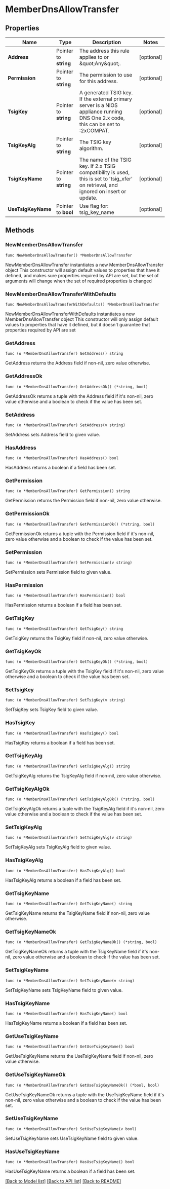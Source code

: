 # MemberDnsAllowTransfer

## Properties

Name | Type | Description | Notes
------------ | ------------- | ------------- | -------------
**Address** | Pointer to **string** | The address this rule applies to or \&quot;Any\&quot;. | [optional] 
**Permission** | Pointer to **string** | The permission to use for this address. | [optional] 
**TsigKey** | Pointer to **string** | A generated TSIG key. If the external primary server is a NIOS appliance running DNS One 2.x code, this can be set to :2xCOMPAT. | [optional] 
**TsigKeyAlg** | Pointer to **string** | The TSIG key algorithm. | [optional] 
**TsigKeyName** | Pointer to **string** | The name of the TSIG key. If 2.x TSIG compatibility is used, this is set to &#39;tsig_xfer&#39; on retrieval, and ignored on insert or update. | [optional] 
**UseTsigKeyName** | Pointer to **bool** | Use flag for: tsig_key_name | [optional] 

## Methods

### NewMemberDnsAllowTransfer

`func NewMemberDnsAllowTransfer() *MemberDnsAllowTransfer`

NewMemberDnsAllowTransfer instantiates a new MemberDnsAllowTransfer object
This constructor will assign default values to properties that have it defined,
and makes sure properties required by API are set, but the set of arguments
will change when the set of required properties is changed

### NewMemberDnsAllowTransferWithDefaults

`func NewMemberDnsAllowTransferWithDefaults() *MemberDnsAllowTransfer`

NewMemberDnsAllowTransferWithDefaults instantiates a new MemberDnsAllowTransfer object
This constructor will only assign default values to properties that have it defined,
but it doesn't guarantee that properties required by API are set

### GetAddress

`func (o *MemberDnsAllowTransfer) GetAddress() string`

GetAddress returns the Address field if non-nil, zero value otherwise.

### GetAddressOk

`func (o *MemberDnsAllowTransfer) GetAddressOk() (*string, bool)`

GetAddressOk returns a tuple with the Address field if it's non-nil, zero value otherwise
and a boolean to check if the value has been set.

### SetAddress

`func (o *MemberDnsAllowTransfer) SetAddress(v string)`

SetAddress sets Address field to given value.

### HasAddress

`func (o *MemberDnsAllowTransfer) HasAddress() bool`

HasAddress returns a boolean if a field has been set.

### GetPermission

`func (o *MemberDnsAllowTransfer) GetPermission() string`

GetPermission returns the Permission field if non-nil, zero value otherwise.

### GetPermissionOk

`func (o *MemberDnsAllowTransfer) GetPermissionOk() (*string, bool)`

GetPermissionOk returns a tuple with the Permission field if it's non-nil, zero value otherwise
and a boolean to check if the value has been set.

### SetPermission

`func (o *MemberDnsAllowTransfer) SetPermission(v string)`

SetPermission sets Permission field to given value.

### HasPermission

`func (o *MemberDnsAllowTransfer) HasPermission() bool`

HasPermission returns a boolean if a field has been set.

### GetTsigKey

`func (o *MemberDnsAllowTransfer) GetTsigKey() string`

GetTsigKey returns the TsigKey field if non-nil, zero value otherwise.

### GetTsigKeyOk

`func (o *MemberDnsAllowTransfer) GetTsigKeyOk() (*string, bool)`

GetTsigKeyOk returns a tuple with the TsigKey field if it's non-nil, zero value otherwise
and a boolean to check if the value has been set.

### SetTsigKey

`func (o *MemberDnsAllowTransfer) SetTsigKey(v string)`

SetTsigKey sets TsigKey field to given value.

### HasTsigKey

`func (o *MemberDnsAllowTransfer) HasTsigKey() bool`

HasTsigKey returns a boolean if a field has been set.

### GetTsigKeyAlg

`func (o *MemberDnsAllowTransfer) GetTsigKeyAlg() string`

GetTsigKeyAlg returns the TsigKeyAlg field if non-nil, zero value otherwise.

### GetTsigKeyAlgOk

`func (o *MemberDnsAllowTransfer) GetTsigKeyAlgOk() (*string, bool)`

GetTsigKeyAlgOk returns a tuple with the TsigKeyAlg field if it's non-nil, zero value otherwise
and a boolean to check if the value has been set.

### SetTsigKeyAlg

`func (o *MemberDnsAllowTransfer) SetTsigKeyAlg(v string)`

SetTsigKeyAlg sets TsigKeyAlg field to given value.

### HasTsigKeyAlg

`func (o *MemberDnsAllowTransfer) HasTsigKeyAlg() bool`

HasTsigKeyAlg returns a boolean if a field has been set.

### GetTsigKeyName

`func (o *MemberDnsAllowTransfer) GetTsigKeyName() string`

GetTsigKeyName returns the TsigKeyName field if non-nil, zero value otherwise.

### GetTsigKeyNameOk

`func (o *MemberDnsAllowTransfer) GetTsigKeyNameOk() (*string, bool)`

GetTsigKeyNameOk returns a tuple with the TsigKeyName field if it's non-nil, zero value otherwise
and a boolean to check if the value has been set.

### SetTsigKeyName

`func (o *MemberDnsAllowTransfer) SetTsigKeyName(v string)`

SetTsigKeyName sets TsigKeyName field to given value.

### HasTsigKeyName

`func (o *MemberDnsAllowTransfer) HasTsigKeyName() bool`

HasTsigKeyName returns a boolean if a field has been set.

### GetUseTsigKeyName

`func (o *MemberDnsAllowTransfer) GetUseTsigKeyName() bool`

GetUseTsigKeyName returns the UseTsigKeyName field if non-nil, zero value otherwise.

### GetUseTsigKeyNameOk

`func (o *MemberDnsAllowTransfer) GetUseTsigKeyNameOk() (*bool, bool)`

GetUseTsigKeyNameOk returns a tuple with the UseTsigKeyName field if it's non-nil, zero value otherwise
and a boolean to check if the value has been set.

### SetUseTsigKeyName

`func (o *MemberDnsAllowTransfer) SetUseTsigKeyName(v bool)`

SetUseTsigKeyName sets UseTsigKeyName field to given value.

### HasUseTsigKeyName

`func (o *MemberDnsAllowTransfer) HasUseTsigKeyName() bool`

HasUseTsigKeyName returns a boolean if a field has been set.


[[Back to Model list]](../README.md#documentation-for-models) [[Back to API list]](../README.md#documentation-for-api-endpoints) [[Back to README]](../README.md)


